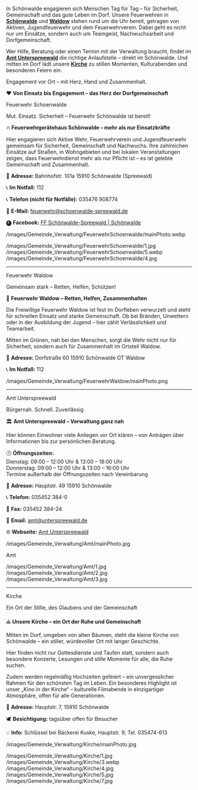
<!-- INTRO_TEXT_START -->

In Schönwalde engagieren sich Menschen Tag für Tag – für Sicherheit, Gemeinschaft und das gute Leben im Dorf. Unsere Feuerwehren in [**Schönwalde**](/municipality#feuerwehr-schoenwalde) und [**Waldow**](/municipality#feuerwehr-waldow) stehen rund um die Uhr bereit, getragen von Aktiven, Jugendfeuerwehr und dem Feuerwehrverein. Dabei geht es nicht nur um Einsätze, sondern auch um Teamgeist, Nachwuchsarbeit und Dorfgemeinschaft.

Wer Hilfe, Beratung oder einen Termin mit der Verwaltung braucht, findet im [**Amt Unterspreewald**](/municipality#amt-unterspreewald) die richtige Anlaufstelle – direkt im Schönwalde. Und mitten im Dorf lädt unsere [**Kirche**](municipality#kirche) zu stillen Momenten, Kulturabenden und besonderen Feiern ein.

Engagement vor Ort – mit Herz, Hand und Zusammenhalt.

<!-- INTRO_TEXT_END -->

<!-- SEPARATE_TEXT_START -->
❤️ **Von Einsatz bis Engagement – das Herz der Dorfgemeinschaft**
<!-- SEPARATE_TEXT_END -->

<!-- FEUERWEHRSCHOENWALDE_NAME_START --> 
Feuerwehr Schoenwalde
<!-- FEUERWEHRSCHOENWALDE_NAME_END -->

<!-- FEUERWEHRSCHOENWALDE_SLOGAN_START -->
Mut. Einsatz. Sicherheit – Feuerwehr Schönwalde ist bereit!
<!-- FEUERWEHRSCHOENWALDE_SLOGAN_END -->

<!-- FEUERWEHRSCHOENWALDE_TEXT_START -->
🔥 **Feuerwehrgerätehaus Schönwalde – mehr als nur Einsatzkräfte**

Hier engagieren sich Aktive Wehr, Feuerwehrverein und Jugendfeuerwehr gemeinsam für Sicherheit, Gemeinschaft und Nachwuchs. Ihre zahlreichen Einsätze auf Straßen, in Wohngebieten und bei lokalen Veranstaltungen zeigen, dass Feuerwehrdienst mehr als nur Pflicht ist – es ist gelebte Gemeinschaft und Zusammenhalt.

📌 **Adresse:**
Bahnhofstr. 101a
15910 Schönwalde (Spreewald)

📞 **Im Notfall:** 112

📞 **Telefon (nicht für Notfälle):** 035476 908774

📧 **E-Mail:** feuerwehr@schoenwalde-spreewald.de

🅕 **Facebook:** [FF Schönwalde-Spreewald | Schönwalde](https://www.facebook.com/feuerwehr.schoenwalde/)


<!-- FEUERWEHRSCHOENWALDE_TEXT_END -->
<!-- FEUERWEHRSCHOENWALDE_PHOTO_START -->
/images/Gemeinde_Verwaltung/FeuerwehrSchoenwalde/mainPhoto.webp
<!-- FEUERWEHRSCHOENWALDE_PHOTO_END -->

<!-- FEUERWEHRSCHOENWALDE_IMAGES_START -->
/images/Gemeinde_Verwaltung/FeuerwehrSchoenwalde/1.jpg
/images/Gemeinde_Verwaltung/FeuerwehrSchoenwalde/5.webp
/images/Gemeinde_Verwaltung/FeuerwehrSchoenwalde/4.jpg
<!-- FEUERWEHRSCHOENWALDE_IMAGES_END -->

---


<!-- FEUERWEHRWALDOW_NAME_START --> 
Feuerwehr Waldow 
<!-- FEUERWEHRWALDOW_NAME_END -->

<!-- FEUERWEHRWALDOW_SLOGAN_START -->
Gemeinsam stark – Retten, Helfen, Schützen!
<!-- FEUERWEHRWALDOW_SLOGAN_END -->

<!-- FEUERWEHRWALDOW_TEXT_START -->
🚒 **Feuerwehr Waldow – Retten, Helfen, Zusammenhalten**

Die Freiwillige Feuerwehr Waldow ist fest im Dorfleben verwurzelt und steht für schnellen Einsatz und starke Gemeinschaft. Ob bei Bränden, Unwettern oder in der Ausbildung der Jugend – hier zählt Verlässlichkeit und Teamarbeit.

Mitten im Grünen, nah bei den Menschen, sorgt die Wehr nicht nur für Sicherheit, sondern auch für Zusammenhalt im Ortsteil Waldow.

📌 **Adresse:**
Dorfstraße 60
15910 Schönwalde OT Waldow

📞 **Im Notfall:** 112
<!-- FEUERWEHRWALDOW_TEXT_END -->


<!-- FEUERWEHRWALDOW_PHOTO_START -->
/images/Gemeinde_Verwaltung/FeuerwehrWaldow/mainPhoto.png
<!-- FEUERWEHRWALDOW_PHOTO_END -->

---


<!-- AMTUNTERSPREEWALD_NAME_START --> 
Amt Unterspreewald
<!-- AMTUNTERSPREEWALD_NAME_END -->

<!-- AMTUNTERSPREEWALD_SLOGAN_START -->
Bürgernah. Schnell. Zuverlässig
<!-- AMTUNTERSPREEWALD_SLOGAN_END -->

<!-- AMTUNTERSPREEWALD_TEXT_START -->
🏛️ **Amt Unterspreewald – Verwaltung ganz nah**

Hier können Einwohner viele Anliegen vor Ort klären – von Anträgen über Informationen bis zur persönlichen Beratung.

🕓 **Öffnungszeiten:**  
Dienstag: 09:00 – 12:00 Uhr & 13:00 – 18:00 Uhr  
Donnerstag: 09:00 – 12:00 Uhr & 13:00 – 16:00 Uhr  
Termine außerhalb der Öffnungszeiten nach Vereinbarung  

📌 **Adresse:**
Hauptstr. 49 
15910 Schönwalde

📞 **Telefon:** 035452 384-0

📠 **Fax:** 035452 384-24

📧 **Email:** amt@unterspreewald.de

🌐 **Webseite:** [Amt Unterspreewald](https://www.unterspreewald.de/)
<!-- AMTUNTERSPREEWALD_TEXT_END -->

<!-- AMTUNTERSPREEWALD_PHOTO_START -->
/images/Gemeinde_Verwaltung/Amt/mainPhoto.jpg
<!-- AMTUNTERSPREEWALD_PHOTO_END -->
Amt
<!-- AMTUNTERSPREEWALD_IMAGES_START -->
/images/Gemeinde_Verwaltung/Amt/1.jpg
/images/Gemeinde_Verwaltung/Amt/2.jpg
/images/Gemeinde_Verwaltung/Amt/3.jpg
<!-- AMTUNTERSPREEWALD_IMAGES_END -->

---


<!-- KIRCHE_NAME_START --> 
Kirche
<!-- KIRCHE_NAME_END -->

<!-- KIRCHE_SLOGAN_START -->
Ein Ort der Stille, des Glaubens und der Gemeinschaft
<!-- KIRCHE_SLOGAN_END -->

<!-- KIRCHE_TEXT_START -->
⛪ **Unsere Kirche – ein Ort der Ruhe und Gemeinschaft**

Mitten im Dorf, umgeben von alten Bäumen, steht die kleine Kirche von Schönwalde – ein stiller, würdevoller Ort mit langer Geschichte.

Hier finden nicht nur Gottesdienste und Taufen statt, sondern auch besondere Konzerte, Lesungen und stille Momente für alle, die Ruhe suchen.

Zudem werden regelmäßig Hochzeiten gefeiert – ein unvergesslicher Rahmen für den schönsten Tag im Leben. Ein besonderes Highlight ist unser „Kino in der Kirche“ – kulturelle Filmabende in einzigartiger Atmosphäre, offen für alle Generationen.

📌 **Adresse:** Hauptstr. 7, 15910 Schönwalde

🕊️ **Besichtigung:** tagsüber offen für Besucher

💡 **Info:** Schlüssel bei Bäckerei Kuske, Hauptstr. 9, Tel. 035474-613

<!-- KIRCHE_TEXT_END -->
 
 <!-- KIRCHE_PHOTO_START -->
/images/Gemeinde_Verwaltung/Kirche/mainPhoto.jpg
<!-- KIRCHE_PHOTO_END -->

<!-- KIRCHE_IMAGES_START -->
/images/Gemeinde_Verwaltung/Kirche/1.jpg
/images/Gemeinde_Verwaltung/Kirche/3.webp
/images/Gemeinde_Verwaltung/Kirche/4.jpg
/images/Gemeinde_Verwaltung/Kirche/5.jpg
/images/Gemeinde_Verwaltung/Kirche/7.jpg
<!-- KIRCHE_IMAGES_END -->